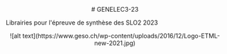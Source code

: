 <div align="center">
# GENELEC3-23
</div>

Librairies pour l'épreuve de synthèse des SLO2 2023

<div align="center">
![alt text](https://www.geso.ch/wp-content/uploads/2016/12/Logo-ETML-new-2021.jpg)
</div>
